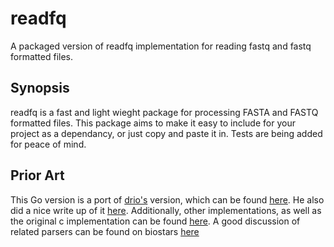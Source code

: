 # readfq
A packaged version of readfq implementation for reading fastq and fastq formatted files.


## Synopsis
readfq is a fast and light wieght package for processing FASTA and FASTQ formatted files. This package aims to make it easy to include for your project as a dependancy, or just copy and paste it in. Tests are being added for peace of mind.

## Prior Art
This Go version is a port of [drio's][1] version, which can be found [here][2]. He also did a nice write up of
it [here][3]. Additionally, other implementations, as well as the original c implementation can be found
[here][4]. A good discussion of related parsers can be found on biostars [here][5]


[1]: https://github.com/drio
[2]: https://github.com/drio/drio.go/blob/master/bio/fasta/fasta.go
[3]: http://drio.github.io/2012/10/golang-performance/
[4]: https://github.com/lh3/readfq
[5]: https://www.biostars.org/p/10353/
